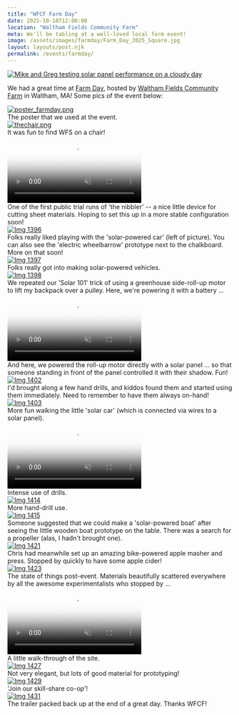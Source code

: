 ```yaml
---
title: "WFCF Farm Day"
date: 2025-10-18T12:00:00
location: "Waltham Fields Community Farm"
meta: We'll be tabling at a well-loved local farm event!
image: /assets/images/farmday/Farm_Day_2025_Square.jpg
layout: layouts/post.njk
permalink: /events/farmday/
---
```


<div class="float-figure float-left">
  <a href="https://communityfarms.org/calendar/event/farm-day-2025#!prettyPhoto"><img src="/assets/images/farmday/Farm_Day_2025_Square.jpg" alt="Mike and Greg testing solar panel performance on a cloudy day"></a>
  <!--<div class="float-caption">The flyer we put out for the workshop!</div>-->
</div>

We had a great time at [Farm Day](https://communityfarms.org/calendar/event/farm-day-2025#!prettyPhoto), hosted by [Waltham Fields Community Farm](https://communityfarms.org/) in Waltham, MA!  Some pics of the event below:


<div class="float-figure float-right">
  <a href="/assets/images/farmday/poster_farmday.png" target="_blank">
    <img src="/assets/images/farmday/poster_farmday_thumb.png" alt="poster_farmday.png">
  </a>
  <div class="float-caption">The poster that we used at the event.</div>
</div>

<div class="float-figure float-right">
  <a href="/assets/images/farmday/thechair.png" target="_blank">
    <img src="/assets/images/farmday/thechair_thumb.png" alt="thechair.png">
  </a>
  <div class="float-caption">It was fun to find WFS on a chair!</div>
</div>

<div class="float-figure float-left float-small">
  <video controls playsinline preload="metadata" webkit-playsinline muted poster="/assets/images/farmday/IMG_1395_thumb.jpg">
    <source src="/assets/images/farmday/IMG_1395.mp4" type="video/mp4">
    Your browser does not support the video tag.
  </video>
  <div class="float-caption">One of the first public trial runs of 'the nibbler' -- a nice little device for cutting sheet materials. Hoping to set this up in a more stable configuration soon!</div>
</div>

<div class="float-figure float-right">
  <a href="/assets/images/farmday/IMG_1396.jpg" target="_blank">
    <img src="/assets/images/farmday/IMG_1396_thumb.jpg" alt="Img 1396">
  </a>
  <div class="float-caption">Folks really liked playing with the 'solar-powered car' (left of picture).  You can also see the 'electric wheelbarrow' prototype next to the chalkboard. More on that soon!</div>
</div>

<div class="float-figure float-left">
  <a href="/assets/images/farmday/IMG_1397.jpg" target="_blank">
    <img src="/assets/images/farmday/IMG_1397_thumb.jpg" alt="Img 1397">
  </a>
  <div class="float-caption">Folks really got into making solar-powered vehicles.</div>
</div>

<div class="float-figure float-right">
  <a href="/assets/images/farmday/IMG_1398.jpg" target="_blank">
    <img src="/assets/images/farmday/IMG_1398_thumb.jpg" alt="Img 1398">
  </a>
  <div class="float-caption">We repeated our 'Solar 101' trick of using a greenhouse side-roll-up motor to lift my backpack over a pulley.  Here, we're powering it with a battery ... </div>
</div>

<div class="float-figure float-right float-small">
  <video controls playsinline preload="metadata" webkit-playsinline muted poster="/assets/images/farmday/IMG_1401_thumb.jpg">
    <source src="/assets/images/farmday/IMG_1401.mp4" type="video/mp4">
    Your browser does not support the video tag.
  </video>
  <div class="float-caption">And here, we powered the roll-up motor directly with a solar panel ... so that someone standing in front of the panel controlled it with their shadow. Fun!</div>
</div>

<div class="float-figure float-left">
  <a href="/assets/images/farmday/IMG_1402.jpg" target="_blank">
    <img src="/assets/images/farmday/IMG_1402_thumb.jpg" alt="Img 1402">
  </a>
  <div class="float-caption">I'd brought along a few hand drills, and kiddos found them and started using them immediately.  Need to remember to have them always on-hand!</div>
</div>

<div class="float-figure float-right">
  <a href="/assets/images/farmday/IMG_1403.jpg" target="_blank">
    <img src="/assets/images/farmday/IMG_1403_thumb.jpg" alt="Img 1403">
  </a>
  <div class="float-caption">More fun walking the little 'solar car' (which is connected via wires to a solar panel). </div>
</div>

<div class="float-figure float-left">
  <video controls playsinline preload="metadata" webkit-playsinline muted poster="/assets/images/farmday/IMG_1405_thumb.jpg">
    <source src="/assets/images/farmday/IMG_1405.mp4" type="video/mp4">
    Your browser does not support the video tag.
  </video>
  <div class="float-caption">Intense use of drills.</div>
</div>

<div class="float-figure float-left float-small">
  <a href="/assets/images/farmday/IMG_1414.jpg" target="_blank">
    <img src="/assets/images/farmday/IMG_1414_thumb.jpg" alt="Img 1414">
  </a>
  <div class="float-caption">More hand-drill use.</div>
</div>

<div class="float-figure float-right">
  <a href="/assets/images/farmday/IMG_1415.jpg" target="_blank">
    <img src="/assets/images/farmday/IMG_1415_thumb.jpg" alt="Img 1415">
  </a>
  <div class="float-caption">Someone suggested that we could make a 'solar-powered boat' after seeing the little wooden boat prototype on the table.  There was a search for a propeller (alas, I hadn't brought one).</div>
</div>

<div class="float-figure float-left">
  <a href="/assets/images/farmday/IMG_1421.jpg" target="_blank">
    <img src="/assets/images/farmday/IMG_1421_thumb.jpg" alt="Img 1421">
  </a>
  <div class="float-caption">Chris had meanwhile set up an amazing bike-powered apple masher and press.  Stopped by quickly to have some apple cider! </div>
</div>
    

<div class="float-figure float-left">
  <a href="/assets/images/farmday/IMG_1423.jpg" target="_blank">
    <img src="/assets/images/farmday/IMG_1423_thumb.jpg" alt="Img 1423">
  </a>
  <div class="float-caption">The state of things post-event.  Materials beautifully scattered everywhere by all the awesome experimentalists who stopped by ...</div>
</div>

<div class="float-figure float-right">
  <video controls playsinline preload="metadata" webkit-playsinline muted poster="/assets/images/farmday/IMG_1426_thumb.jpg">
    <source src="/assets/images/farmday/IMG_1426.mp4" type="video/mp4">
    Your browser does not support the video tag.
  </video>
  <div class="float-caption">A little walk-through of the site.</div>
</div>

<div class="float-figure float-left">
  <a href="/assets/images/farmday/IMG_1427.jpg" target="_blank">
    <img src="/assets/images/farmday/IMG_1427_thumb.jpg" alt="Img 1427">
  </a>
  <div class="float-caption">Not very elegant, but lots of good material for prototyping!</div>
</div>


<div class="float-figure float-left float-small">
  <a href="/assets/images/farmday/IMG_1429.jpg" target="_blank">
    <img src="/assets/images/farmday/IMG_1429_thumb.jpg" alt="Img 1429">
  </a>
  <div class="float-caption">'Join our skill-share co-op'!</div>
</div>


<div class="float-figure float-left">
  <a href="/assets/images/farmday/IMG_1431.jpg" target="_blank">
    <img src="/assets/images/farmday/IMG_1431_thumb.jpg" alt="Img 1431">
  </a>
  <div class="float-caption">The trailer packed back up at the end of a great day. Thanks WFCF!</div>
</div>

